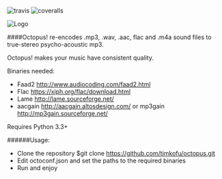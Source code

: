 ![travis](https://travis-ci.org/timkofu/octopus.svg?branch=master)
![coveralls](https://coveralls.io/repos/timkofu/octopus/badge.svg?branch=master&service=github)

![Logo](https://code.google.com/p/tims-octopus/logo?cct=1260817422)

####Octopus! re-encodes .mp3, .wav, .aac, flac and .m4a sound files to true-stereo psycho-acoustic mp3.

Octopus! makes your music have consistent quality.

Binaries needed:
- Faad2 http://www.audiocoding.com/faad2.html
- Flac https://xiph.org/flac/download.html
- Lame http://lame.sourceforge.net/
- aacgain http://aacgain.altosdesign.com/ or mp3gain http://mp3gain.sourceforge.net/

Requires Python 3.3+

######Usage:
- Clone the repository $git clone https://github.com/timkofu/octopus.git
- Edit octoconf.json and set the paths to the required binaries
- Run and enjoy
